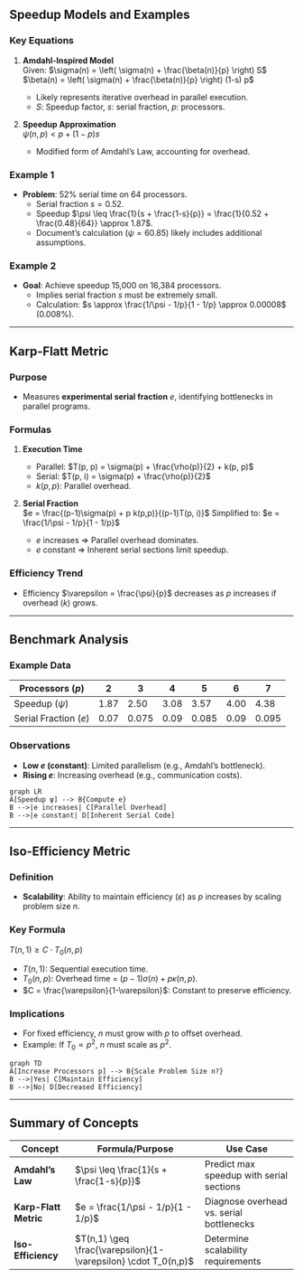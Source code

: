 ## Speedup Models and Examples

### Key Equations
1. **Amdahl-Inspired Model**  
   Given:
   $\sigma(n) = \left( \sigma(n) + \frac{\beta(n)}{p} \right) S$
   $\beta(n) = \left( \sigma(n) + \frac{\beta(n)}{p} \right) (1-s) p$
   - Likely represents iterative overhead in parallel execution.
   - $S$: Speedup factor, $s$: serial fraction, $p$: processors.

2. **Speedup Approximation**  
   $\psi(n, p) < p + (1-p)s$
   - Modified form of Amdahl’s Law, accounting for overhead.

### Example 1
- **Problem**: 52% serial time on 64 processors.  
  - Serial fraction $s = 0.52$.  
  - Speedup $\psi \leq \frac{1}{s + \frac{1-s}{p}} = \frac{1}{0.52 + \frac{0.48}{64}} \approx 1.87$.  
  - Document’s calculation ($ψ = 60.85$) likely includes additional assumptions.

### Example 2
- **Goal**: Achieve speedup 15,000 on 16,384 processors.  
  - Implies serial fraction $s$ must be extremely small.  
  - Calculation: $s \approx \frac{1/\psi - 1/p}{1 - 1/p} \approx 0.00008$ (0.008%).  

---

## Karp-Flatt Metric

### Purpose
- Measures **experimental serial fraction** $e$, identifying bottlenecks in parallel programs.

### Formulas
1. **Execution Time**  
   - Parallel: $T(p, p) = \sigma(p) + \frac{\rho(p)}{2} + k(p, p)$  
   - Serial: $T(p, i) = \sigma(p) + \frac{\rho(p)}{2}$  
   - $k(p,p)$: Parallel overhead.

2. **Serial Fraction**  
   $e = \frac{(p-1)\sigma(p) + p k(p,p)}{(p-1)T(p, i)}$
   Simplified to:
   $e = \frac{1/\psi - 1/p}{1 - 1/p}$
   - $e$ increases ⇒ Parallel overhead dominates.  
   - $e$ constant ⇒ Inherent serial sections limit speedup.

### Efficiency Trend
- Efficiency $\varepsilon = \frac{\psi}{p}$ decreases as $p$ increases if overhead ($k$) grows.

---

## Benchmark Analysis

### Example Data
| Processors ($p$) | 2   | 3   | 4   | 5   | 6   | 7   |
|---------------------|-----|-----|-----|-----|-----|-----|
| Speedup ($\psi$)  | 1.87| 2.50| 3.08| 3.57| 4.00| 4.38|
| Serial Fraction ($e$) | 0.07 | 0.075| 0.09| 0.085| 0.09| 0.095|

### Observations
- **Low $e$ (constant)**: Limited parallelism (e.g., Amdahl’s bottleneck).  
- **Rising $e$**: Increasing overhead (e.g., communication costs).  

```mermaid
graph LR
A[Speedup ψ] --> B{Compute e}
B -->|e increases| C[Parallel Overhead]
B -->|e constant| D[Inherent Serial Code]
```

---

## Iso-Efficiency Metric

### Definition
- **Scalability**: Ability to maintain efficiency ($\varepsilon$) as $p$ increases by scaling problem size $n$.

### Key Formula
$T(n, 1) \geq C \cdot T_0(n, p)$
- $T(n,1)$: Sequential execution time.  
- $T_0(n,p)$: Overhead time = $(p-1)\sigma(n) + p\kappa(n,p)$.  
- $C = \frac{\varepsilon}{1-\varepsilon}$: Constant to preserve efficiency.

### Implications
- For fixed efficiency, $n$ must grow with $p$ to offset overhead.  
- Example: If $T_0 \propto p^2$, $n$ must scale as $p^2$.

```mermaid
graph TD
A[Increase Processors p] --> B{Scale Problem Size n?}
B -->|Yes| C[Maintain Efficiency]
B -->|No| D[Decreased Efficiency]
```

---

## Summary of Concepts

| Concept               | Formula/Purpose                                                                 | Use Case                                  |
|-----------------------|---------------------------------------------------------------------------------|------------------------------------------|
| **Amdahl’s Law**      | $\psi \leq \frac{1}{s + \frac{1-s}{p}}$                                      | Predict max speedup with serial sections |
| **Karp-Flatt Metric** | $e = \frac{1/\psi - 1/p}{1 - 1/p}$                                           | Diagnose overhead vs. serial bottlenecks |
| **Iso-Efficiency**    | $T(n,1) \geq \frac{\varepsilon}{1-\varepsilon} \cdot T_0(n,p)$               | Determine scalability requirements      |
